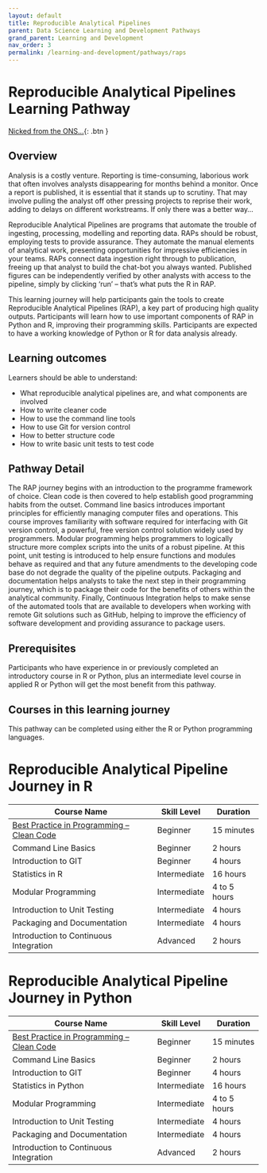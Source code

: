 ```yaml
---
layout: default
title: Reproducible Analytical Pipelines
parent: Data Science Learning and Development Pathways
grand_parent: Learning and Development
nav_order: 3
permalink: /learning-and-development/pathways/raps
---
```


# Reproducible Analytical Pipelines Learning Pathway

[Nicked from the ONS...](https://datasciencecampus.ons.gov.uk/capability/data-science-campus-faculty/reproducible-analytical-pipeline-journey/){: .btn }

## Overview

Analysis is a costly venture. Reporting is time-consuming, laborious work that often involves analysts disappearing for months behind a monitor. Once a report is published, it is essential that it stands up to scrutiny.  That may involve pulling the analyst off other pressing projects to reprise their work, adding to delays on different workstreams. If only there was a better way… 

Reproducible Analytical Pipelines are programs that automate the trouble of ingesting, processing, modelling and reporting data. RAPs should be robust, employing tests to provide assurance. They automate the manual elements of analytical work, presenting opportunities for impressive efficiencies in your teams. RAPs connect data ingestion right through to publication, freeing up that analyst to build the chat-bot you always wanted. Published figures can be independently verified by other analysts with access to the pipeline, simply by clicking ‘run’ – that’s what puts the R in RAP. 

This learning journey will help participants gain the tools to create Reproducible Analytical Pipelines (RAP), a key part of producing high quality outputs. Participants will learn how to use important components of RAP in Python and R, improving their programming skills. Participants are expected to have a working knowledge of Python or R for data analysis already. 

## Learning outcomes

Learners should be able to understand:

- What reproducible analytical pipelines are, and what components are involved
- How to write cleaner code
- How to use the command line tools
- How to use Git for version control
- How to better structure code
- How to write basic unit tests to test code

## Pathway Detail

The RAP journey begins with an introduction to the programme framework of choice. Clean code is then covered to help establish good programming habits from the outset. Command line basics introduces important principles for efficiently managing computer files and operations. This course improves familiarity with software required for interfacing with Git version control, a powerful, free version control solution widely used by programmers. Modular programming helps programmers to logically structure more complex scripts into the units of a robust pipeline. At this point, unit testing is introduced to help ensure functions and modules behave as required and that any future amendments to the developing code base do not degrade the quality of the pipeline outputs. Packaging and documentation helps analysts to take the next step in their programming journey, which is to package their code for the benefits of others within the analytical community. Finally, Continuous Integration helps to make sense of the automated tools that are available to developers when working with remote Git solutions such as GitHub, helping to improve the efficiency of software development and providing assurance to package users.

## Prerequisites

Participants who have experience in or previously completed an introductory course in R or Python, plus an intermediate level course in applied R or Python will get the most benefit from this pathway.

## Courses in this learning journey

This pathway can be completed using either the R or Python programming languages.

# Reproducible Analytical Pipeline Journey in R

| Course Name                                    | Skill Level | Duration        |
|------------------------------------------------|-------------|-----------------|
| [Best Practice in Programming – Clean Code](https://gist.github.com/wojteklu/73c6914cc446146b8b533c0988cf8d29)      | Beginner    | 15 minutes           |
| Command Line Basics                            | Beginner    | 2 hours         |
| Introduction to GIT                            | Beginner    | 4 hours         |
| Statistics in R                                | Intermediate| 16 hours        |
| Modular Programming                            | Intermediate| 4 to 5 hours    |
| Introduction to Unit Testing                   | Intermediate| 4 hours         |
| Packaging and Documentation                    | Intermediate| 4 hours         |
| Introduction to Continuous Integration         | Advanced    | 2 hours         |

# Reproducible Analytical Pipeline Journey in Python

| Course Name                                    | Skill Level | Duration        |
|------------------------------------------------|-------------|-----------------|
| [Best Practice in Programming – Clean Code](https://gist.github.com/wojteklu/73c6914cc446146b8b533c0988cf8d29)      | Beginner    | 15 minutes          |
| Command Line Basics                            | Beginner    | 2 hours         |
| Introduction to GIT                            | Beginner    | 4 hours         |
| Statistics in Python                           | Intermediate| 16 hours        |
| Modular Programming                            | Intermediate| 4 to 5 hours    |
| Introduction to Unit Testing                   | Intermediate| 4 hours         |
| Packaging and Documentation                    | Intermediate| 4 hours         |
| Introduction to Continuous Integration         | Advanced    | 2 hours         |
